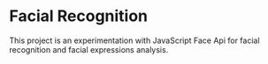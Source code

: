 
# Facial Recognition

This project is an experimentation with JavaScript Face Api for facial recognition and facial expressions analysis.
